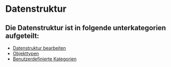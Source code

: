 # Datenstruktur

## Die Datenstruktur ist in folgende unterkategorien aufgeteilt:

- [Datenstruktur bearbeiten](./datenstruktur-bearbeiten.md)
- [Objekttypen](./objekttypen.md)
- [Benutzerdefinierte Kategorien](./benutzerdefinierte-kategorien.md)
